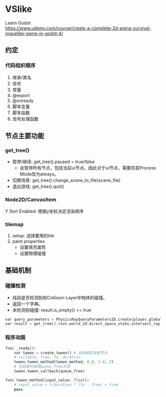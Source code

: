 # VSlike
Learn Godot  
https://www.udemy.com/course/create-a-complete-2d-arena-survival-roguelike-game-in-godot-4/

## 约定

### 代码组织顺序
1. 继承/类名
2. 信号
3. 常量
4. @export
5. @onready
6. 脚本变量
6. 脚本函数
7. 信号处理函数


## 节点主要功能

### get_tree()
- 暂停/继续: get_tree().paused = true/false
    - 会暂停所有节点，包括当前ui节点。因此对于ui节点，需要将其Process Mode改为always。
- 切换场景: get_tree().change_scene_to_file(scene_file)
- 退出游戏: get_tree().quit()

### Node2D/CanvasItem
Y Sort Enabled: 根据y坐标决定渲染顺序

### tilemap
1. setup: 选择要用的tile
2. paint properties
    - 设置填充属性
    - 设置物理碰撞


## 基础机制

### 碰撞检测
- 线段是否检测到和Collision Layer中物体的碰撞。
- 返回一个字典。
- 未检测到碰撞: result.is_empty() == true
```python
var query_parameters = PhysicsRayQueryParameters2D.create(player.global_position, spawn_position, 1)
var result = get_tree().root.world_2d.direct_space_state.intersect_ray(query_parameters)
```

### 程序动画
```python
func _ready():
    var tween = create_tween() # 自动绑定当前节点
    # callable, from, to, duration
    tween.tween_method(tween_method, 0.0, 2.0, 2)
    # 在结束时调用queue_free方法
    tween.tween_callback(queue_free)

func tween_method(input_value: float):
    # input_value = t/duration * (to - from) + from
    pass
```
